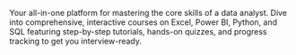 Your all-in-one platform for mastering the core skills of a data analyst. Dive into comprehensive, interactive courses on Excel, Power BI, Python, and SQL featuring step-by-step tutorials, hands-on quizzes, and progress tracking to get you interview-ready.
